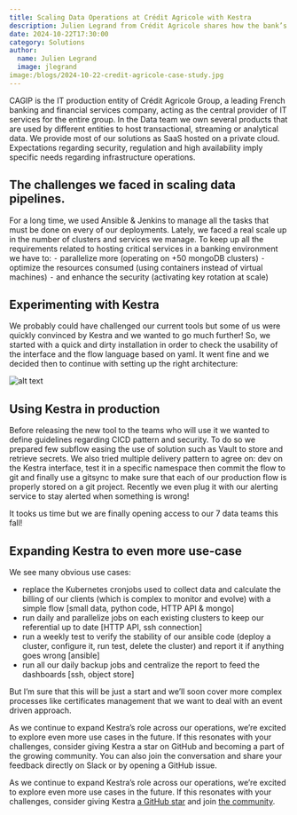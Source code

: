 ```yaml
---
title: Scaling Data Operations at Crédit Agricole with Kestra
description: Julien Legrand from Crédit Agricole shares how the bank’s Data Team use eKestra to optimize infrastructure management, enhance security, and scale data pipelines for mission-critical operations across 50+ MongoDB clusters.
date: 2024-10-22T17:30:00
category: Solutions
author:
  name: Julien Legrand
  image: jlegrand
image:/blogs/2024-10-22-credit-agricole-case-study.jpg
---
```


CAGIP is the IT production entity of Crédit Agricole Group, a leading French banking and financial services company, acting as the central provider of IT services for the entire group. In the Data team we own several products that are used by different entities to host transactional, streaming or analytical data. We provide most of our solutions as SaaS hosted on a private cloud. Expectations regarding security, regulation and high availability imply specific needs regarding infrastructure operations.

## The challenges we faced in scaling data pipelines.

For a long time, we used Ansible & Jenkins to manage all the tasks that must be done on every of our deployments. Lately, we faced a real scale up in the number of clusters and services we manage. To keep up all the requirements related to hosting critical services in a banking environment we have to:
⁃ parallelize more (operating on +50 mongoDB clusters)
⁃ optimize the resources consumed (using containers instead of virtual machines)
⁃ and enhance the security (activating key rotation at scale) 

## Experimenting with Kestra

We probably could have challenged our current tools but some of us were quickly convinced by Kestra and we wanted to go much further!
So, we started with a quick and dirty installation in order to check the usability of the interface and the flow language based on yaml. It went fine and we decided then to continue with setting up the right architecture:

![alt text](/blogs/2024-10-22-credit-agricole-case-study/architecture.png)

## Using Kestra in production
Before releasing the new tool to the teams who will use it we wanted to define guidelines regarding CICD pattern and security. To do so we prepared few subflow easing the use of solution such as Vault to store and retrieve secrets. We also tried multiple delivery pattern to agree on: dev on the Kestra interface, test it in a specific namespace then commit the flow to git and finally use a gitsync to make sure that each of our production flow is properly stored on a git project. Recently we even plug it with our alerting service to stay alerted when something is wrong!
 
It tooks us time but we are finally opening access to our 7 data teams this fall!

## Expanding Kestra to even more use-case

We see many obvious use cases:
- replace the Kubernetes cronjobs used to collect data and calculate the billing of our clients (which is complex to monitor and evolve) with a simple flow [small data, python code, HTTP API & mongo]
- run daily and parallelize jobs on each existing clusters to keep our referential up to date [HTTP API, ssh connection]
- run a weekly test to verify the stability of our ansible code (deploy a cluster, configure it, run test, delete the cluster) and report it if anything goes wrong [ansible]
- run all our daily backup jobs and centralize the report to feed the dashboards [ssh, object store]

But I’m sure that this will be just a start and we’ll soon cover more complex processes like certificates management that we want to deal with an event driven approach.

As we continue to expand Kestra’s role across our operations, we’re excited to explore even more use cases in the future. If this resonates with your challenges, consider giving Kestra a star on GitHub and becoming a part of the growing community. You can also join the conversation and share your feedback directly on Slack or by opening a GitHub issue.

As we continue to expand Kestra’s role across our operations, we’re excited to explore even more use cases in the future. If this resonates with your challenges, consider giving Kestra [a GitHub star](https://github.com/kestra-io/kestra) and join [the community](https://kestra.io/slack).




